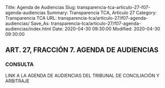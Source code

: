 Title: Agenda de Audiencias
Slug: transparencia-tca-articulo-27-f07-agenda-audiencias
Summary: Transparencia TCA, Artículo 27
Category: Transparencia TCA
URL: transparencia-tca/articulo-27/f07-agenda-audiencias/
Save_As: transparencia-tca/articulo-27/f07-agenda-audiencias/index.html
Date: 2020-04-30 09:30:00
Modified: 2020-04-30 09:30:00


## ART. 27, FRACCIÓN 7. AGENDA DE AUDIENCIAS

### CONSULTA

LINK A LA AGENDA DE AUDIENCIAS DEL TRIBUNAL DE CONCILIACIÓN Y ARBITRAJE 



